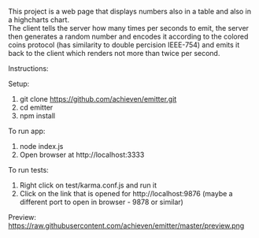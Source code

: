 This project is a web page that displays numbers also in a table and also in a highcharts chart.  
The client tells the server how many times per seconds to emit, the server then generates a random number and encodes it according to the colored coins protocol (has similarity to double percision IEEE-754) and emits it back to the client which renders not more than twice per second.

Instructions:

Setup:    
1. git clone https://github.com/achieven/emitter.git    
2. cd emitter    
3. npm install    

To run app:

1. node index.js
2. Open browser at http://localhost:3333

To run tests:    

1. Right click on test/karma.conf.js and run it    
2. Click on the link that is opened for http://localhost:9876 (maybe a different port to open in browser  - 9878 or similar)

Preview: https://raw.githubusercontent.com/achieven/emitter/master/preview.png
